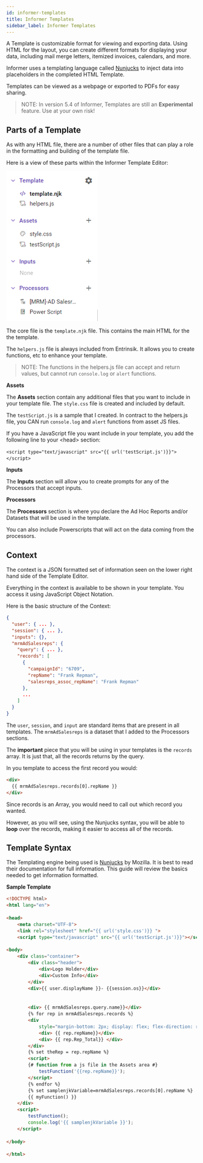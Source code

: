 ```yaml
---
id: informer-templates
title: Informer Templates 
sidebar_label: Informer Templates
---
```


A Template is customizable format for viewing and exporting data. Using HTML for the layout, you can create different formats for displaying your data, including mail merge letters, itemized invoices, calendars, and more. 

Informer uses a templating language called [Nunjucks](https://mozilla.github.io/nunjucks/) to inject data into placeholders in the completed HTML Template. 

Templates can be viewed as a webpage or exported to PDFs for easy sharing.

> NOTE: In version 5.4 of Informer, Templates are still an **Experimental** feature.  Use at your own risk!

## Parts of a Template

As with any HTML file, there are a number of other files that can play a role in the formatting and building of the template file.

Here is a view of these parts within the Informer Template Editor:

![image-20210908130731972](..\assets\informer_templates_001.PNG)

The core file is the `template.njk` file.  This contains the main HTML for the the template.

The `helpers.js` file is always included from Entrinsik.  It allows you to create functions, etc to enhance your template.

> NOTE: The functions in the helpers.js file can accept and return values, but cannot run `console.log` or `alert` functions.  

**Assets**

The **Assets** section contain any additional files that you want to include in your template file.  The `style.css` file is created and included by default.

The `testScript.js` is a sample that I created.  In contract to the helpers.js file, you CAN run `console.log` and `alert` functions from asset JS files.

If you have a JavaScript file you want include in your template, you add the following line to your \<head\> section:

`<script type="text/javascript" src="{{ url('testScript.js')}}"></script>`

**Inputs**

The **Inputs** section will allow you to create prompts for any of the Processors that accept inputs.

**Processors**

The **Processors** section is where you declare the Ad Hoc Reports and/or Datasets that will be used in the template.

You can also include Powerscripts that will act on the data coming from the processors.

## Context

The context is a JSON formatted set of information seen on the lower right hand side of the Template Editor.

Everything in the context is available to be shown in your template.  You access it using JavaScript Object Notation.

Here is the basic structure of the Context:

```json
{
  "user": { ... },
  "session": { ... },
  "inputs": {},
  "mrmAdSalesreps": {
    "query": { ... },
    "records": [
      {
        "campaignId": "6709",
        "repName": "Frank Repman",
        "salesreps_assoc_repName": "Frank Repman"
      },
      ...
    ]
  }
}
```

The `user`, `session`,  and `input` are standard items that are present in all templates.  The `mrmAdSalesreps` is a dataset that I added to the Processors sections.

The **important** piece that you will be using in your templates is the `records` array.  It is just that, all the records returns by the query.

In you template to access the first record you would:

```html
<div>
  {{ mrmAdSalesreps.records[0].repName }}
</div>
```

Since records is an Array, you would need to call out which record you wanted.

However, as you will see, using the Nunjucks syntax, you will be able to **loop** over the records, making it easier to access all of the records.

## Template Syntax

The Templating engine being used is  [Nunjucks](https://mozilla.github.io/nunjucks/) by Mozilla.  It is best to read their documentation for full information.  This guide will review the basics needed to get information formatted.

**Sample Template**

```html
<!DOCTYPE html>
<html lang="en">

<head>
    <meta charset="UTF-8">
    <link rel="stylesheet" href="{{ url('style.css')}} ">
    <script type="text/javascript" src="{{ url('testScript.js')}}"></script>

<body>
    <div class="container">
        <div class="header">
            <div>Logo Holder</div>
            <div>Custom Info</div>
        </div>
        <div>{{ user.displayName }}- {{session.os}}</div>


        <div> {{ mrmAdSalesreps.query.name}}</div>
        {% for rep in mrmAdSalesreps.records %}
        <div
            style="margin-bottom: 2px; display: flex; flex-direction: row; justify-content: space-between; width: 80%; border: 1px solid black">
            <div> {{ rep.repName}}</div>
            <div> {{ rep.Rep_Total}} </div>
        </div>
        {% set theRep = rep.repName %}
        <script>
        {# function from a js file in the Assets area #}
            testFunction('{{rep.repName}}');
        </script>
        {% endfor %}
        {% set samplenjkVariable=mrmAdSalesreps.records[0].repName %}
        {{ myFunction() }}
    </div>
    <script>
        testFunction();
        console.log('{{ samplenjkVariable }}');
    </script>

</body>

</html>
```

